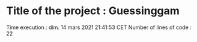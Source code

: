 # Title of the project : Guessinggam
Time execution :
dim. 14 mars 2021 21:41:53 CET 
Number of lines of code : 
22

